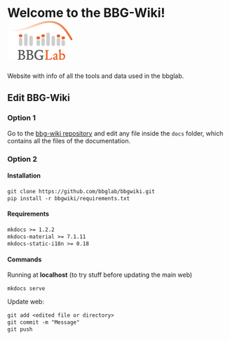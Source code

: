 <!-- # Home -->
# Welcome to the BBG-Wiki! ![bbglab-logo](assets/images/bbglabLOGO_small.png)

Website with info of all the tools and data used in the bbglab.


## Edit BBG-Wiki

### Option 1

Go to the [bbg-wiki repository](https://github.com/bbglab/bbgwiki) and edit any file inside the `docs` folder, which contains all the files of the documentation.

### Option 2
#### Installation

```
git clone https://github.com/bbglab/bbgwiki.git
pip install -r bbgwiki/requirements.txt
```


#### Requirements

```
mkdocs >= 1.2.2
mkdocs-material >= 7.1.11
mkdocs-static-i18n >= 0.18
```

#### Commands
Running at **localhost** (to try stuff before updating the main web)

```
mkdocs serve
```

Update web:

```
git add <edited file or directory>
git commit -m "Message"
git push
```
